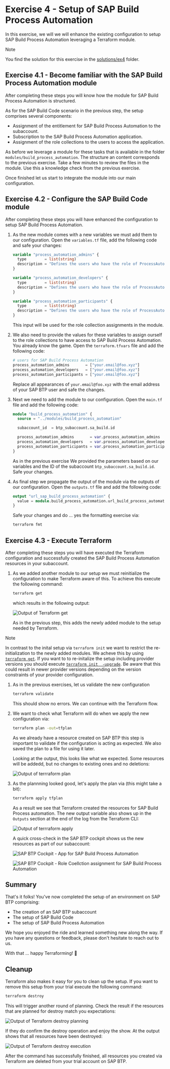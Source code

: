# Exercise 4 - Setup of SAP Build Process Automation

In this exercise, we will we will enhance the existing configuration to setup SAP Build Process Automation leveraging a Terraform module.

> [!NOTE]
> You find the solution for this exercise in the [solutions/ex4](../../solutions/ex4/) folder.

## Exercise 4.1 - Become familiar with the SAP Build Process Automation module

After completing these steps you will know how the module for SAP Build Process Automation is structured.

As for the SAP Build Code scenario in the previous step, the setup comprises several components:

- Assignment of the entitlement for SAP Build Process Automation to the subaccount.
- Subscription to the SAP Build Process Automation application.
- Assignment of the role collections to the users to access the application.

As before we leverage a module for these tasks that is available in the folder `modules/build_process_automation`. The structure an content corresponds to the previous exercise. Take a few minutes to review the files in the module. Use this a  knowledge check from the previous exercise.

Once finished let us start to integrate the module into our main configuration.

## Exercise 4.2 - Configure the SAP Build Code module

After completing these steps you will have enhanced the configuration to setup SAP Build Process Automation.

1. As the new module comes with a new variables we must add them to our configuration. Open the `variables.tf` file, add the following code and safe your changes:

   ``` terraform
   variable "process_automation_admins" {
     type        = list(string)
     description = "Defines the users who have the role of ProcessAutomationAdmin in SAP Build Process Automation"
   }

   variable "process_automation_developers" {
     type        = list(string)
     description = "Defines the users who have the role of ProcessAutomationDeveloper in SAP Build Process Automation"
   }

   variable "process_automation_participants" {
     type        = list(string)
     description = "Defines the users who have the role of ProcessAutomationParticipant in SAP Build Process Automation"
   }
   ```

   This input will be used for the role collection assignments in the module.

1. We also need to provide the values for these variables to assign ourself to the role collections to have access to SAP Build Process Automation. You already know the game. Open the `terraform.tfvars` file and add the following code:

   ``` terraform
   # users for SAP Build Process Automation
   process_automation_admins       = ["your.email@foo.xyz"]
   process_automation_developers   = ["your.email@foo.xyz"]
   process_automation_participants = ["your.email@foo.xyz"]
   ```

   Replace all appearances of `your.email@foo.xyz` with the email address of your SAP BTP user and safe the changes.

1. Next we need to add the module to our configuration. Open the `main.tf` file and add the following code:


   ```terraform
   module "build_process_automation" {
     source = "../modules/build_process_automation"

     subaccount_id  = btp_subaccount.sa_build.id

     process_automation_admins       = var.process_automation_admins
     process_automation_developers   = var.process_automation_developers
     process_automation_participants = var.process_automation_participants
   }
   ```

   As in the previous exercise We provided the parameters based on our variables and the ID of the subaccount `btp_subaccount.sa_build.id`. Safe your changes.

1. As final step we propagate the output of the module via the outputs of our configuration. Open the `outputs.tf` file and add the following code:

   ```terraform
   output "url_sap_build_process_automation" {
     value = module.build_process_automation.url_build_process_automation
   }
   ```

    Safe your changes and do ... yes the formatting exercise via:

    ```bash
    terraform fmt
    ```

## Exercise 4.3 - Execute Terraform

After completing these steps you will have executed the Terraform configuration and successfully created the SAP Build Process Automation resources in your subaccount.

1. As we added another module to our setup we must reinitialize the configuration to make Terraform aware of this. To achieve this execute the following command:

    ```bash
    terraform get
    ```

    which results in the following output:

    ![Output of Terraform get](./images/output-terraform-get.png)

    As in the previous step, this adds the newly added module to the setup needed by Terraform.

> [!NOTE]
> In contrast to the inital setup via `terraform init` we want to restrict the re-initialization to the newly added modules. We acheve this by using [`terraform get`](https://developer.hashicorp.com/terraform/cli/commands/get). If you want to to re-initalize the setup including provider versions you should execute [`terraform init  -upgrade`](https://developer.hashicorp.com/terraform/cli/commands/init#upgrade). Be aware that this could result in newer provider versions depending on the version constraints of your provider configuration.

1. As in the previous exercises, let us validate the new configuration

    ```bash
    terraform validate
    ```
    This should show no errors. We can continue with the Terraform flow.

1. We want to check what Terraform will do when we apply the new configuration via:

    ```bash
    terraform plan -out=tfplan
    ```

    As we already have a resource created on SAP BTP this step is important to validate if the configuration is acting as expected. We also saved the plan to a file for using it later.

    Looking at the output, this looks like what we expected. Some resources will be addedd, but no changes to existing ones and no deletions:

    ![Output of terrraform plan](./images/output-terraform-plan.png)


 1. As the plannning looked good, let's apply the plan via (this might take a bit):

    ```bash
    terraform apply tfplan
    ```

    As a result we see that Terraform created the resources for SAP Build Process automation. The new output variable also shows up in the `Outputs` section at the end of the log from the Terraform CLI:

       ![Output of terrraform apply](./images/output-terraform-apply.png)

    A quick cross-check in the SAP BTP cockpit shows us the new resources as part of our subaccount:

    ![SAP BTP Cockpit - App for SAP Build Process Automation](./images/BTP-cockpit-bpa-apps.png)

    ![SAP BTP Cockpit - Role Coellction assignment for SAP Build Process Automation](./images/BTP-cockpit-bpa-role-collections.png)

## Summary

That's it folks! You've now completed the setup of an environment on SAP BTP comprising:

- The creation of an SAP BTP subaccount
- The setup of SAP Build Code
- The setup of SAP Build Process Automation

We hope you enjoyed the ride and learned something new along the way. If you have any questions or feedback, please don't hesitate to reach out to us.

With that ... happy Terraforming! 🚀

## Cleanup

Terraform also makes it easy for you to clean up the setup. If you want to remove this setup from your trial execute the following command:

```bash
terraform destroy
```
This will trigger another round of planning. Check the result if the resources that are planned for destroy match you expectations:

![Output of Terraform destroy planning](./images/output-terraform-destroy-planning.png)

If they do confirm the destroy operation and enjoy the show. At the output shows that all resources have been destroyed:

![Output of Terraform destroy execution](./images/output-terraform-destroy.png)

After the command has successfully finished, all resources you created via Terraform are deleted from your trial account on SAP BTP.
